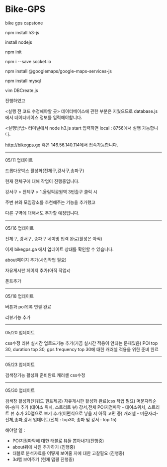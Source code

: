 # Bike-GPS

bike gps capstone

npm install h3-js

install nodejs

npm init

npm i --save socket.io

npm install @googlemaps/google-maps-services-js

npm install mysql

vim DBCreate.js

진행하였고

<실행 전 코드 수정해야할 곳>
데이터베이스에 관한 부분은 지웠으므로
database.js 에서 데이터베이스 정보를 입력해야합니다.

<실행방법>
터미널에서
node h3.js start
입력하면 local : 8756에서 실행 가능합니다.

http://bikegps.gq
혹은 146.56.140.114에서 접속가능합니다.

---

05/11 업데이트

드롭다운박스 활성화(전체구,강서구,송파구)

현재 전체구에 대해 작업이 진행중입니다.

강서구 > 전체구 > 1.올림픽공원역 3번출구 클릭 시

주변 뷰와 모임장소를 추천해주는 기능을 추가했고

다른 구역에 대해서도 추가할 예정입니다.


---

05/16 업데이트

전체구, 강서구, 송파구 네이밍 입력 완료(활성은 아직)

이제 bikegps.ga 에서 업데이트 상태를 확인할 수 있습니다.

about페이지 추가(사진작업 필요)

자유게시판 페이지 추가(아직 작업x)

폰트추가

---

05/18 업데이트

버튼과 poi목록 연결 완료

리뷰기능 추가

---

05/20 업데이트

css수정
리뷰 실시간 업로드기능 추가(가끔 실시간 적용이 안되는 문제있음)
POI top 30, duration top 30, gps frequency top 30에 대한 캐러셀 적용을 위한 준비 완료

---
05/23 업데이트

검색창기능 활성화 준비완료
캐러셀 css수정

---

05/30 업데이트

검색창 활성화(키워드 힌트제공)
자유게시판 활성화 완료(css 작업 필요)
머문자리순위-송파 추가 (대여소 위치, 스트리트 뷰)
강서,전체 POI지점파악 - 대여소위치, 스트리트 뷰 추가
3D맵으로 보기 추가(어떤식으로 넣을 지 아직 고민 중)
캐러셀 - 머문자리- 전체,송파,강서 업데이트(전체 : top30, 송파 및 강서 : top 15)



해야할 일 : 
- POI지점파악에 대한 태블로 뷰들 뽑아내기(진행중)
- about뒤에 사진 추가하기 (진행중)
- 태블로 분석자료를 어떻게 보여줄 지에 대한 고찰필요 (진행중)
- 3d맵 보여주기 (현재 맵핑 진행중)
